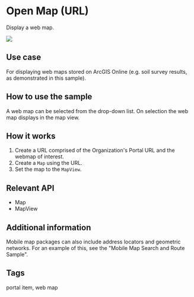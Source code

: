 # Open Map (URL)

Display a web map.

![](screenshot.png)

## Use case

For displaying web maps stored on ArcGIS Online (e.g. soil survey results, as demonstrated in this sample).

## How to use the sample

A web map can be selected from the drop-down list. On selection the web map displays in the map view.

## How it works

1. Create a URL comprised of the Organization's Portal URL and the webmap of interest.
2. Create a `Map` using the URL.
3. Set the map to the `MapView`.

## Relevant API

* Map
* MapView

## Additional information

Mobile map packages can also include address locators and geometric networks. For an example of this, see the "Mobile Map Search and Route Sample".

## Tags

portal item, web map
